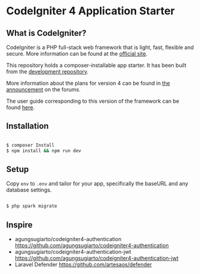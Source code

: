# CodeIgniter 4 Application Starter

## What is CodeIgniter?

CodeIgniter is a PHP full-stack web framework that is light, fast, flexible and secure.
More information can be found at the [official site](http://codeigniter.com).

This repository holds a composer-installable app starter.
It has been built from the
[development repository](https://github.com/codeigniter4/CodeIgniter4).

More information about the plans for version 4 can be found in [the announcement](http://forum.codeigniter.com/thread-62615.html) on the forums.

The user guide corresponding to this version of the framework can be found
[here](https://codeigniter4.github.io/userguide/).

## Installation

```bash

$ composer Install
$ npm install && npm run dev
```

## Setup

Copy `env` to `.env` and tailor for your app, specifically the baseURL
and any database settings.

```bash

$ php spark migrate
```

## Inspire
- agungsugiarto/codeigniter4-authentication https://github.com/agungsugiarto/codeigniter4-authentication
- agungsugiarto/codeigniter4-authentication-jwt https://github.com/agungsugiarto/codeigniter4-authentication-jwt
- Laravel Defender https://github.com/artesaos/defender